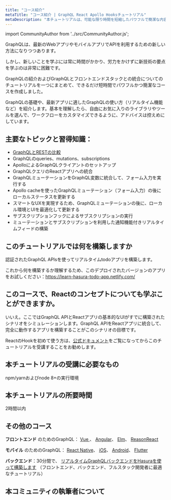 ```yaml
---
title: "コース紹介"
metaTitle: "コース紹介 | GraphQL React Apollo Hooksチュートリアル"
metaDescription: "本チュートリアルは、可能な限り時間を短縮したパワフルで簡潔な内容となっています。GraphQLと、Appoloを使ったGraphQLとReactアプリの統合について学習します。"
---
```


import CommunityAuthor from '../src/CommunityAuthor.js';

GraphQLは、最新のWebアプリやモバイルアプリでAPIを利用するための新しい方法になりつつあります。

しかし、新しいことを学ぶには常に時間がかかり、労力をかけずに新技術の要点を学ぶのは非常に困難です。

GraphQLの紹介およびGraphQLとフロントエンドスタックとの統合についてのチュートリアルを一つにまとめて、できるだけ短時間でパワフルかつ簡潔なコースを作成しました。

GraphQLの基礎や、最新アプリに適したGraphQLの使い方（リアルタイム機能など）を紹介します。基本を理解したら、自由にお気に入りのライブラリやツールを選んで、ワークフローをカスタマイズできるように、アドバイスは控えめにしています。

## 主要なトピックと習得知識：

- [GraphQLとRESTの比較](https://hasura.io/learn/graphql/intro-graphql/graphql-vs-rest/)
- GraphQLのqueries、mutations、subscriptions
- ApolloによるGraphQLクライアントのセットアップ
- GraphQLクエリのReactアプリへの統合
- GraphQLミューテーションをGraphQL変数に統合して、フォーム入力を実行する
- Apollo cacheを使ったGraphQLミューテーション（フォーム入力）の後にローカルステータスを更新する
- スマートなUXを実現するため、GraphQLミューテーションの後に、ローカル環境とUIを最適化して更新する
- サブスクリプションフックによるサブスクリプションの実行
- ミューテーションとサブスクリプションを利用した通知機能付きリアルタイムフィードの構築

## このチュートリアルでは何を構築しますか
認証されたGraphQL APIsを使ってリアルタイムtodoアプリを構築します。

これから何を構築するか理解するため、このデプロイされたバージョンのアプリをお試しください：https://learn-hasura-todo-app.netlify.com/

## このコースで、Reactのコンセプトについても学ぶことができますか。
いいえ。ここではGraphQL APIとReactアプリの基本的なUIがすでに構築されたシナリオをシミュレーションします。GraphQL APIをReactアプリに統合して、完全に動作するアプリを構築することがこのシナリオの目標です。

ReactのHookを初めて使う方は、[公式ドキュメント](https://reactjs.org/docs/hooks-intro.html)をご覧になってからこのチュートリアルを受講することをお勧めします。

## 本チュートリアルの受講に必要なもの
npm/yarnおよびnode 8+の実行環境

## 本チュートリアルの所要時間
2時間以内

## その他のコース

**フロントエンド** のためのGraphQL： [Vue ](https://hasura.io/learn/graphql/vue/introduction/)、 [Angular](https://hasura.io/learn/graphql/angular-apollo/introduction/)、 [Elm](https://hasura.io/learn/graphql/elm-graphql/introduction/)、 [ReasonReact](https://hasura.io/learn/graphql/reason-react-apollo/introduction/)

**モバイル** のためのGraphQL： [React Native](https://hasura.io/learn/graphql/react-native/introduction/)、 [iOS](https://hasura.io/learn/graphql/ios/introduction/)、 [Android](https://hasura.io/learn/graphql/android/introduction/)、 [Flutter](https://hasura.io/learn/graphql/flutter-graphql/introduction/)

**バックエンド**：30分間で、 [リアルタイムGraphQLバックエンドをHasuraを使って構築します](https://hasura.io/learn/graphql/hasura/introduction/) （フロントエンド、バックエンド、フルスタック開発者に最適なチュートリアル）

## 本コミュニティの執筆者について

<CommunityAuthor
    name="Apoorv Vardhan"
    imageUrl="https://graphql-engine-cdn.hasura.io/learn-hasura/assets/graphql-angular/author.jpg"
    twitterUrl="https://twitter.com/vardhanapoorv16"
    githubUrl="https://github.com/vardhanapoorv"
    description="Loves to try out and build new things!"
/>

<CommunityAuthor
    name="Christoph Benjamin Weber"
    imageUrl="https://graphql-engine-cdn.hasura.io/learn-hasura/assets/graphql-react/react-community-author.jpeg"
    twitterUrl="https://twitter.com/kriswep"
    githubUrl="https://github.com/kriswep"
    description="Software developer, interested in frontend technologies."
/>
